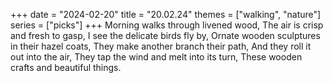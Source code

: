 +++
date = "2024-02-20"
title = "20.02.24"
themes = ["walking", "nature"]
series = ["picks"]
+++
Morning walks through livened wood,
The air is crisp and fresh to gasp,
I see the delicate birds fly by,
Ornate wooden sculptures in their hazel coats,
They make another branch their path,
And they roll it out into the air,
They tap the wind and melt into its turn,
These wooden crafts and beautiful things.
